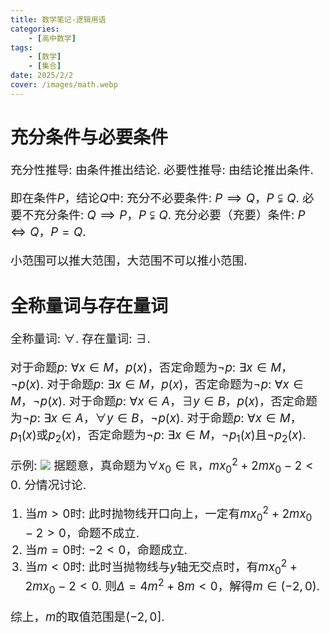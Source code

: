 ```yaml
---
title: 数学笔记-逻辑用语
categories:
    - [高中数学]
tags:
    - [数学]
    - [集合]
date: 2025/2/2
cover: /images/math.webp
---
```

# 充分条件与必要条件
充分性推导: 由条件推出结论.
必要性推导: 由结论推出条件.

即在条件$P$，结论$Q$中:
充分不必要条件: $P \implies Q$，$P \subsetneqq Q$.
必要不充分条件: $Q \implies P$，$P \subsetneqq Q$.
充分必要（充要）条件: $P \iff Q$，$P = Q$.

小范围可以推大范围，大范围不可以推小范围.

# 全称量词与存在量词
全称量词: $\forall$.
存在量词: $\exists$.

对于命题$p$: $\forall x \in M$，$p(x)$，否定命题为$\lnot p$: $\exists x \in M$，$\lnot p(x)$.
对于命题$p$: $\exists x \in M$，$p(x)$，否定命题为$\lnot p$: $\forall x \in M$，$\lnot p(x)$.
对于命题$p$: $\forall x \in A$，$\exists y \in B$，$p(x)$，否定命题为$\lnot p$: $\exists x \in A$，$\forall y \in B$，$\lnot p(x)$.
对于命题$p$: $\forall x \in M$，$p_1(x)$或$p_2(x)$，否定命题为$\lnot p$: $\exists x \in M$，$\lnot p_1(x)$且$\lnot p_2(x)$.

示例:
![](/images/Maths/逻辑用语/1.png)
据题意，真命题为$\forall x_0 \in \mathbb{R}$，$mx_0^2 + 2mx_0 -2 < 0$.
分情况讨论.
1. 当$m > 0$时:
此时抛物线开口向上，一定有$mx_0^2 + 2mx_0 -2 > 0$，命题不成立.
2. 当$m = 0$时:
$-2 < 0$，命题成立.
3. 当$m < 0$时:
此时当抛物线与$y$轴无交点时，有$mx_0^2 + 2mx_0 -2 < 0$.
则$\Delta = 4m^2 + 8m < 0$，解得$m \in (-2, 0)$.

综上，$m$的取值范围是$(-2, 0]$.
<style>
    p {font-size: 14pt;}
    li:not(.article-tag-list-item, .aos-init, .aos-animate) {font-size: 14pt;}
    center {font-size: 16pt;}
</style>